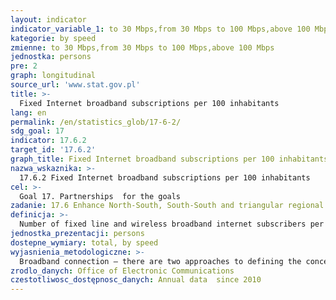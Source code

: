 ```yaml
---
layout: indicator
indicator_variable_1: to 30 Mbps,from 30 Mbps to 100 Mbps,above 100 Mbps
kategorie: by speed
zmienne: to 30 Mbps,from 30 Mbps to 100 Mbps,above 100 Mbps
jednostka: persons
pre: 2
graph: longitudinal
source_url: 'www.stat.gov.pl'
title: >-
  Fixed Internet broadband subscriptions per 100 inhabitants
lang: en
permalink: /en/statistics_glob/17-6-2/
sdg_goal: 17
indicator: 17.6.2
target_id: '17.6.2'
graph_title: Fixed Internet broadband subscriptions per 100 inhabitants
nazwa_wskaznika: >-
  17.6.2 Fixed Internet broadband subscriptions per 100 inhabitants
cel: >-
  Goal 17. Partnerships  for the goals
zadanie: 17.6 Enhance North-South, South-South and triangular regional and international cooperation on and access to science, technology and innovation and enhance knowledge-sharing on mutually agreed terms, including through improved coordination among existing mechanisms, in particular at the United Nations level, and through a global technology facilitation mechanism
definicja: >-
  Number of fixed line and wireless broadband internet subscribers per 100 persons.
jednostka_prezentacji: persons
dostepne_wymiary: total, by speed
wyjasnienia_metodologiczne: >-
  Broadband connection – there are two approaches to defining the concept of broadband connection in the European Union's (EU) statistics. The first in the Information and COmmunication Technologies (ICT) usage research conducted by all national statistical offices (by Central Statistical Office in Poland) and the second in telecommunication market research conducted by national regulators of the telecommunications market (respectively by the Electronic Communications Office). The EU statistics on the telecommunications market used by the Office of Electronic Communications and the European Commission for fixed-line broadband are considered those with speeds above 144 kbps. On the other hand, for research conducted by national statistical offices, coordinated by Eurostat, broadband is defined by the type of technique used for the connection, not its speed. These include DSL technologies such as ADSL, HDSL, SDSL, VDSL, Ethernet LANs, which are the backbone of broadband connections, and others with high bandwidth (wired or wireless).Data for the indicator comes from a survey conducted twice a year by the Office of Electronic Communications for the European Commission (Digital Agenda). The survey covers about 100-120 largest telecommunications undertakings with a combined market share of over 95%. The indicator is presented according to the connection speed for the following speed ranges: less than 30 Mbps from 30 Mbps to less than 100 Mbps from 100 Mbps It presents the number of fixed line and wireless broadband internet subscribers per 100 persons (according to the population at the end of the year announced by the Central Statistical Office of Poland).Data on population were compiled on the basis of: the balances of the residing population in a gmina based on the results of 2011 Population and Housing Census (for data since 2010)  for previous years (2003 – 2009) on the basis of the 2002 Population and Housing Census, the registers of the Ministry of Interior - internal and international migration of population for permanent residence (since 2006 the presented data come from the Common Electronic System of Population Register – PESEL), documentation of Civil Status Offices regarding registered marriages, births and deaths.
zrodlo_danych: Office of Electronic Communications
czestotliwosc_dostępnosc_danych: Annual data  since 2010
---
```

